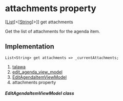 
<div>

# attachments property

</div>



[[List](https://api.flutter.dev/flutter/dart-core/List-class.html)[\<[[String](https://api.flutter.dev/flutter/dart-core/String-class.html)]\>]]
get attachments



Get the list of attachments for the agenda item.



## Implementation

``` language-dart
List<String> get attachments => _currentAttachments;
```








1.  [talawa](../../index.html)
2.  [edit_agenda_view_model](../../view_model_after_auth_view_models_event_view_models_edit_agenda_view_model/)
3.  [EditAgendaItemViewModel](../../view_model_after_auth_view_models_event_view_models_edit_agenda_view_model/EditAgendaItemViewModel-class.html)
4.  attachments property

##### EditAgendaItemViewModel class







